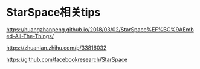 StarSpace相关tips
================

https://huangzhanpeng.github.io/2018/03/02/StarSpace%EF%BC%9AEmbed-All-The-Things/

https://zhuanlan.zhihu.com/p/33816032

https://github.com/facebookresearch/StarSpace
